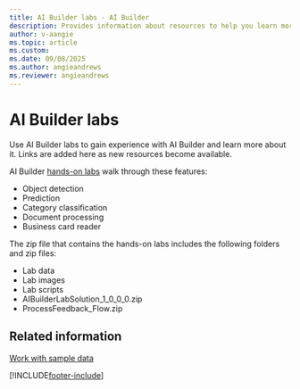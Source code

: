 ```yaml
---
title: AI Builder labs - AI Builder
description: Provides information about resources to help you learn more about AI Builder 
author: v-aangie
ms.topic: article
ms.custom:
ms.date: 09/08/2025
ms.author: angieandrews
ms.reviewer: angieandrews
---
```


# AI Builder labs

Use AI Builder labs to gain experience with AI Builder and learn more about it. Links are added here as new resources become available.

AI Builder [hands-on labs](https://go.microsoft.com/fwlink/?linkid=2103171) walk through these features:

- Object detection
- Prediction
- Category classification
- Document processing
- Business card reader

The zip file that contains the hands-on labs includes the following folders and zip files:

- Lab data
- Lab images
- Lab scripts
- AIBuilderLabSolution_1_0_0_0.zip
- ProcessFeedback_Flow.zip

## Related information

[Work with sample data](samples.md)


[!INCLUDE[footer-include](includes/footer-banner.md)]
